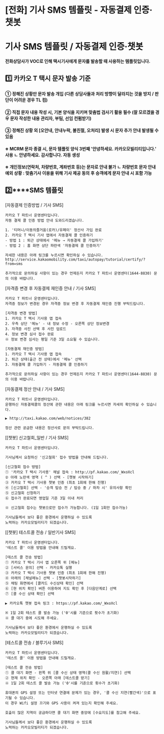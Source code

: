 # [전화] 기사 SMS 템플릿 - 자동결제 인증·챗봇

**기사 SMS 템플릿 / 자동결제 인증·챗봇**
===========================

**전화상담사가 VOC로 인해 택시기사에게 문자를 발송할 때 사용하는 템플릿입니다.**

**1️⃣ 카카오 T 택시 문자 발송 기준**
-------------------------

#### **① 정해진 상황만 문자 발송 개입 (다른 상담사들과 처리 방향이 달라지는 것을 방지 / 판단이 어려운 경우 TL 컴)**

#### **② 직접 문자 내용 작성 시, 기본 양식을 지키며 맞춤법 검사기 활용 필수 (잘 모르겠을 경우 문자 작성한 내용 관리자, 부팀, 선임 컨펌받기)**

#### **③ 정해진 상황 외 [오안내, 안내누락, 불친절, 오처리] 발생 시 문자 추가 안내 발생될 수 있음**

#### 

#### **※ MCRM 문자 종결 시, 문자 템플릿 양식 3번째 '안녕하세요. 카카오모빌리티입니다.' 사용** **ㄴ 안녕하세요. 감사합니다. 자동 생성**

#### 

#### **※ 개인정보(연락처, 차량번호, 계좌번호 등)는 문자로 안내 불가** **ㄴ 차량번호 문자 안내 예외 상황 : 맞춤기사 이용을 위해 기사 제공 동의 후 승객에게 문자 안내 시 포함 가능**

**2️⃣****SMS 템플릿**
------------------

[자동결제 인증방법 / 기사 SMS]

```
카카오 T 파트너 운영센터입니다.  
자동 결제 콜 인증 방법 안내 도와드리겠습니다.  
  
1. '티머니/이동의즐거움(로카)/유페이' 정산사 가입 완료  
2. 카카오 T 택시 기사 앱에서 자동결제 콜 인증하기  
- 방법 1 : 퇴근 상태에서 '메뉴 → 자동결제 콜 가입하기'   
- 방법 2 : 홈 화면 상단 파란색 '자동결제 콜 인증하기'  
  
자세한 내용은 아래 링크를 누르시면 확인하실 수 있습니다.  
http://service.kakaomobility.com/taxi/autopay/tutorial/certify/?from=sms  
  
추가적으로 문의하실 사항이 있는 경우 언제든지 카카오 T 파트너 운영센터(1644-8830) 문의 이용 바랍니다.
```

[자격증 변경 후 자동결제 재인증 안내 / 기사 SMS]

```
카카오 T 파트너 운영센터입니다.  
자격증 정보가 변경된 경우 자격증 정보 변경 후 자동결제 재인증 진행 부탁드립니다.  
  
[자격증 변경 방법]  
1. 카카오 T 택시 기사용 앱 접속  
2. 우측 상단 '메뉴' - 내 정보 수정 - 오른쪽 상단 정보변경  
3. 자격증 사진 선택 후 사진 업로드  
4. 정보 변경 심사 접수 완료  
※ 정보 변경 심사는 평일 기준 3일 소요될 수 있습니다.  
  
[자동결제 재인증 방법]  
1. 카카오 T 택시 기사용 앱 접속  
2. 퇴근 상태(출근 전 상태)에서 '메뉴' 선택  
3. 자동결제 콜 가입하기 - 자동결제 콜 인증하기  
  
추가적으로 문의하실 사항이 있는 경우 언제든지 카카오 T 파트너 운영센터(1644-8830) 문의 이용 바랍니다.
```

[자동결제 정산 안내 / 기사 SMS]

```
카카오 T 파트너 운영센터입니다.  
운행하신 자동결제콜의 정산에 관한 내용은 아래 링크를 누르시면 자세히 확인하실 수 있습니다.  
  
▶ http://taxi.kakao.com/web/notices/382  
  
정산 관련 궁금한 내용은 정산사로 문의 부탁드립니다.
```

[[챗봇] 신고철회\_일반 / 기사 SMS]

```
카카오 T 파트너 운영센터입니다.  
  
기사님께서 요청하신 '신고철회' 접수 방법을 안내해 드립니다.  
  
[신고철회 접수 방법]   
① '카카오 T 택시 기사용' 채널 접속 : http://pf.kakao.com/_WxoXcl   
② 아래 노란색 영역 ( ^ ) 선택 - [챗봇 시작하기]   
③ 카카오 T 택시 기사용 챗봇 인증 (최초 1회에 한해 진행)   
④ [신고철회] 선택 - '승객 탑승 전 / 탑승 중 / 하차 시' 유의사항 확인   
⑤ 신고철회 신청하기   
⑥ 접수가 완료되면 영업일 기준 3일 이내 처리  
  
※ 신고철회 접수는 챗봇으로만 접수가 가능합니다. (1일 1회만 접수가능)  
  
기사님들께서 보다 좋은 환경에서 운행하실 수 있도록   
노력하는 카카오모빌리티가 되겠습니다.
```

[[챗봇] 테스트콜 전송 / 일반기사 SMS]

```
카카오 T 파트너 운영센터입니다.   
'테스트 콜' 이용 방법을 안내해 드릴게요.  
  
[테스트 콜 전송 방법]   
① 카카오 T 택시 기사 앱 오른쪽 위 [메뉴]   
② [서비스 문의] 선택 - 카카오톡 실행   
③ 카카오 T 택시 기사용 챗봇 인증 (최초 1회에 한해 진행)   
④ 아래의 [채널메뉴] 선택 - [챗봇시작하기]   
⑤ 채팅 화면에서 [콜카드 수신상태 확인] 선택   
⑥ [현 위치 확인] 버튼 이용하여 지도 확인 후 [다음단계로] 선택   
⑦ [콜 수신 상태 확인] 선택  
  
▶ 카카오톡 챗봇 접속 링크 : https://pf.kakao.com/_WxoXcl  
  
※ 1일 2회 테스트 콜 발송 가능 ('0'시를 기준으로 횟수가 초기화)   
※ 콜 대기 중에 시도해 주세요.  
  
기사님들께서 보다 좋은 환경에서 운행하실 수 있도록   
노력하는 카카오모빌리티가 되겠습니다.
```

[테스트콜 전송 / 블루기사 SMS]

```
카카오 T 파트너 운영센터입니다.   
'테스트 콜' 이용 방법을 안내해 드릴게요.  
  
[테스트 콜 전송 방법]   
① 콜 대기 화면 - 왼쪽 위 [콜 수신 상태 영역(콜 수신 원활/지연)] 선택   
② 현재 위치 확인 - 오른쪽 아래 [테스트콜 받기]   
※ 1일 2회 테스트 콜 발송 가능 ('0'시를 기준으로 횟수가 초기화)  
  
휴대폰의 GPS 설정 또는 인터넷 연결에 문제가 있는 경우, '콜 수신 지연(빨간색)'으로 표기될 수 있습니다.   
이 경우 Wifi 설정 끄기와 GPS 사용이 켜져 있는지 확인해 주세요.  
  
호출이 많은 지역이 궁금하다면 콜 대기 화면 중앙에 [수요지도]를 참고해 주세요.  
  
기사님들께서 보다 좋은 환경에서 운행하실 수 있도록   
노력하는 카카오모빌리티가 되겠습니다.
```